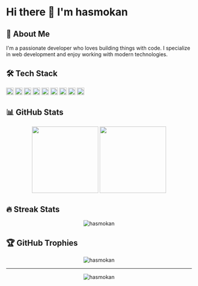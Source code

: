 # Hi there 👋 I'm hasmokan

## 🚀 About Me
I'm a passionate developer who loves building things with code. I specialize in web development and enjoy working with modern technologies.

## 🛠️ Tech Stack

  <img src="https://cdn.simpleicons.org/javascript/F7DF1E" height="20" alt="JavaScript" />
  <img src="https://cdn.simpleicons.org/typescript/3178C6" height="20" alt="TypeScript" />
  <img src="https://cdn.simpleicons.org/react/61DAFB" height="20" alt="React" />
  <img src="https://cdn.simpleicons.org/nextdotjs/000000" height="20" alt="Next.js" />
  <img src="https://cdn.simpleicons.org/vue.js/4FC08D" height="20" alt="Vue" />
  <img src="https://cdn.simpleicons.org/vercel/000000" height="20" alt="Vercel" />
  <img src="https://cdn.simpleicons.org/rust/000000" height="20" alt="Rust" />
  <img src="https://cdn.simpleicons.org/nodedotjs/339933" height="20" alt="Node.js" />
  <img src="https://cdn.simpleicons.org/nestjs/E0234E" height="20" alt="NestJS" />

## 📊 GitHub Stats

<div align="center">
  <img height="180em" src="https://github-readme-stats.vercel.app/api?username=hasmokan&show_icons=true&theme=vue&include_all_commits=true&count_private=true"/>
  <img height="180em" src="https://github-readme-stats.vercel.app/api/top-langs/?username=hasmokan&layout=compact&langs_count=7&theme=vue"/>
</div>

## 🔥 Streak Stats

<div align="center">
  <img src="https://github-readme-streak-stats.herokuapp.com/?user=hasmokan&theme=vue" alt="hasmokan" />
</div>

## 🏆 GitHub Trophies

<div align="center">
  <img src="https://github-profile-trophy.vercel.app/?username=hasmokan&theme=vue&no-frame=false&no-bg=true&margin-w=4" alt="hasmokan" />
</div>

<!--
## 📫 How to reach me
- 💬 Ask me about anything, I'm happy to help!
- 📫 How to reach me: [Your contact info]

## ⚡ Fun fact
- ✨ I love coding and learning new technologies
- 🌱 I'm currently learning [Your current learning]
- 👯 I'm looking to collaborate on [Your collaboration interests]
- 🤔 I'm looking for help with [Your help needs]
-->

---

<div align="center">
  <img src="https://komarev.com/ghpvc/?username=hasmokan&label=Profile%20views&color=0e75b6&style=flat" alt="hasmokan" />
</div>

